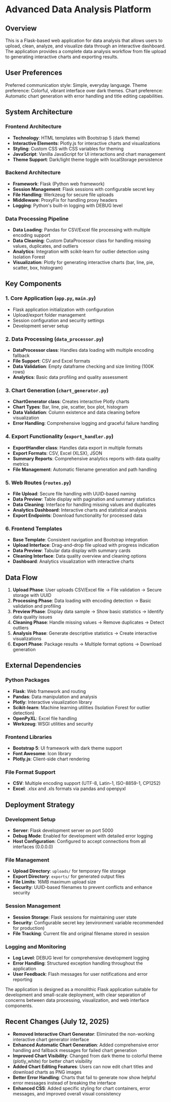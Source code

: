 # Advanced Data Analysis Platform

## Overview

This is a Flask-based web application for data analysis that allows users to upload, clean, analyze, and visualize data through an interactive dashboard. The application provides a complete data analysis workflow from file upload to generating interactive charts and exporting results.

## User Preferences

Preferred communication style: Simple, everyday language.
Theme preference: Colorful, vibrant interface over dark themes.
Chart preference: Automatic chart generation with error handling and title editing capabilities.

## System Architecture

### Frontend Architecture
- **Technology**: HTML templates with Bootstrap 5 (dark theme)
- **Interactive Elements**: Plotly.js for interactive charts and visualizations
- **Styling**: Custom CSS with CSS variables for theming
- **JavaScript**: Vanilla JavaScript for UI interactions and chart management
- **Theme Support**: Dark/light theme toggle with localStorage persistence

### Backend Architecture
- **Framework**: Flask (Python web framework)
- **Session Management**: Flask sessions with configurable secret key
- **File Handling**: Werkzeug for secure file uploads
- **Middleware**: ProxyFix for handling proxy headers
- **Logging**: Python's built-in logging with DEBUG level

### Data Processing Pipeline
- **Data Loading**: Pandas for CSV/Excel file processing with multiple encoding support
- **Data Cleaning**: Custom DataProcessor class for handling missing values, duplicates, and outliers
- **Analytics**: Integration with scikit-learn for outlier detection using Isolation Forest
- **Visualization**: Plotly for generating interactive charts (bar, line, pie, scatter, box, histogram)

## Key Components

### 1. Core Application (`app.py`, `main.py`)
- Flask application initialization with configuration
- Upload/export folder management
- Session configuration and security settings
- Development server setup

### 2. Data Processing (`data_processor.py`)
- **DataProcessor class**: Handles data loading with multiple encoding fallback
- **File Support**: CSV and Excel formats
- **Data Validation**: Empty dataframe checking and size limiting (100K rows)
- **Analytics**: Basic data profiling and quality assessment

### 3. Chart Generation (`chart_generator.py`)
- **ChartGenerator class**: Creates interactive Plotly charts
- **Chart Types**: Bar, line, pie, scatter, box plot, histogram
- **Data Validation**: Column existence and data cleaning before visualization
- **Error Handling**: Comprehensive logging and graceful failure handling

### 4. Export Functionality (`export_handler.py`)
- **ExportHandler class**: Handles data export in multiple formats
- **Export Formats**: CSV, Excel (XLSX), JSON
- **Summary Reports**: Comprehensive analytics reports with data quality metrics
- **File Management**: Automatic filename generation and path handling

### 5. Web Routes (`routes.py`)
- **File Upload**: Secure file handling with UUID-based naming
- **Data Preview**: Table display with pagination and summary statistics
- **Data Cleaning**: Interface for handling missing values and duplicates
- **Analytics Dashboard**: Interactive charts and statistical analysis
- **Export Endpoints**: Download functionality for processed data

### 6. Frontend Templates
- **Base Template**: Consistent navigation and Bootstrap integration
- **Upload Interface**: Drag-and-drop file upload with progress indication
- **Data Preview**: Tabular data display with summary cards
- **Cleaning Interface**: Data quality overview and cleaning options
- **Dashboard**: Analytics visualization with interactive charts

## Data Flow

1. **Upload Phase**: User uploads CSV/Excel file → File validation → Secure storage with UUID
2. **Processing Phase**: Data loading with encoding detection → Basic validation and profiling
3. **Preview Phase**: Display data sample → Show basic statistics → Identify data quality issues
4. **Cleaning Phase**: Handle missing values → Remove duplicates → Detect outliers
5. **Analysis Phase**: Generate descriptive statistics → Create interactive visualizations
6. **Export Phase**: Package results → Multiple format options → Download generation

## External Dependencies

### Python Packages
- **Flask**: Web framework and routing
- **Pandas**: Data manipulation and analysis
- **Plotly**: Interactive visualization library
- **Scikit-learn**: Machine learning utilities (Isolation Forest for outlier detection)
- **OpenPyXL**: Excel file handling
- **Werkzeug**: WSGI utilities and security

### Frontend Libraries
- **Bootstrap 5**: UI framework with dark theme support
- **Font Awesome**: Icon library
- **Plotly.js**: Client-side chart rendering

### File Format Support
- **CSV**: Multiple encoding support (UTF-8, Latin-1, ISO-8859-1, CP1252)
- **Excel**: .xlsx and .xls formats via pandas and openpyxl

## Deployment Strategy

### Development Setup
- **Server**: Flask development server on port 5000
- **Debug Mode**: Enabled for development with detailed error logging
- **Host Configuration**: Configured to accept connections from all interfaces (0.0.0.0)

### File Management
- **Upload Directory**: `uploads/` for temporary file storage
- **Export Directory**: `exports/` for generated output files
- **File Limits**: 16MB maximum upload size
- **Security**: UUID-based filenames to prevent conflicts and enhance security

### Session Management
- **Session Storage**: Flask sessions for maintaining user state
- **Security**: Configurable secret key (environment variable recommended for production)
- **File Tracking**: Current file and original filename stored in session

### Logging and Monitoring
- **Log Level**: DEBUG level for comprehensive development logging
- **Error Handling**: Structured exception handling throughout the application
- **User Feedback**: Flash messages for user notifications and error reporting

The application is designed as a monolithic Flask application suitable for development and small-scale deployment, with clear separation of concerns between data processing, visualization, and web interface components.

## Recent Changes (July 12, 2025)

- **Removed Interactive Chart Generator**: Eliminated the non-working interactive chart generator interface
- **Enhanced Automatic Chart Generation**: Added comprehensive error handling and fallback messages for failed chart generation
- **Improved Chart Visibility**: Changed from dark theme to colorful theme (plotly_white) for better chart visibility
- **Added Chart Editing Features**: Users can now edit chart titles and download charts as PNG images
- **Better Error Handling**: Charts that fail to generate now show helpful error messages instead of breaking the interface
- **Enhanced CSS**: Added specific styling for chart containers, error messages, and improved overall visual consistency